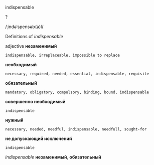 indispensable

?

/ˌindəˈspensəb(ə)l/

Definitions of _indispensable_

adjective
**незаменимый**

    indispensable, irreplaceable, impossible to replace
**необходимый**

    necessary, required, needed, essential, indispensable, requisite
**обязательный**

    mandatory, obligatory, compulsory, binding, bound, indispensable
**совершенно необходимый**

    indispensable
**нужный**

    necessary, needed, needful, indispensable, needfull, sought-for
**не допускающий исключений**

    indispensable

_indispensable_
**незаменимый**, **обязательный**